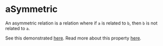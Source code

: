 # aSymmetric

An asymmetric relation is a relation where if ```a``` is related to ```b```, then ```b``` is not related to ```a```.

See this demonstrated [here](...).
Read more about this property [here](https://en.wikipedia.org/wiki/Asymmetric_relation).